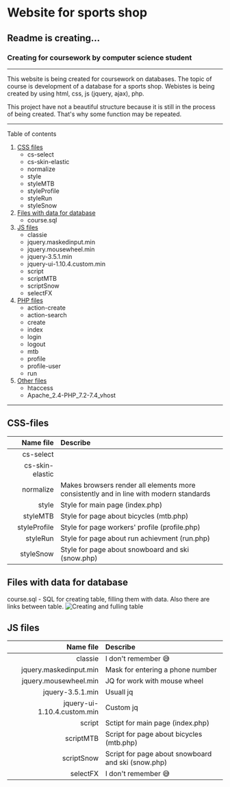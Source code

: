 # Website for sports shop
## Readme is creating...
### Creating for coursework by computer science student

________
This website is being created for coursework on databases. The topic of course is development of a database for a sports shop. Webistes is being created by using html, css, js (jquery, ajax), php.

This project have not a beautiful structure because it is still in the process of being created. That's why some function may be repeated. 
________

Table of contents
1. [CSS files](#css)
    * cs-select
    * cs-skin-elastic
    * normalize
    * style
    * styleMTB
    * styleProfile
    * styleRun
    * styleSnow
2. [Files with data for database](#data)
    * course.sql
3. [JS files](js)
    * classie
    * jquery.maskedinput.min
    * jquery.mousewheel.min
    * jquery-3.5.1.min
    * jquery-ui-1.10.4.custom.min
    * script
    * scriptMTB
    * scriptSnow
    * selectFX
4. [PHP files](#php)
    * action-create
    * action-search
    * create
    * index
    * login
    * logout
    * mtb
    * profile
    * profile-user
    * run
5. [Other files](#other)
    * htaccess
    * Apache_2.4-PHP_7.2-7.4_vhost
________

## <a id="css"> CSS-files </a>
| Name file         | Describe                                                                                 |
|------------------:|:-----------------------------------------------------------------------------------------|
| cs-select         |
| cs-skin-elastic   |
| normalize         | Makes browsers render all elements more consistently and in line with modern standards   |
| style             | Style for main page (index.php)                                                          |
| styleMTB          | Style for page about bicycles (mtb.php)                                                  |
| styleProfile      | Style for page workers' profile (profile.php)                                            |
| styleRun          | Style for page about run achievment (run.php)                                            |
| styleSnow         | Style for page about snowboard and ski (snow.php)                                        |

## <a id="data"> Files with data for database </a>
course.sql - SQL for creating table, filling them with data. Also there are links between table.
![Creating and fulling table](https://user-images.githubusercontent.com/70945623/154664835-cac25388-d6fc-4c0d-a2cb-7df994268a8f.png)

## <a id="js"> JS files </a>
| Name file                   | Describe                                            |
|----------------------------:|:----------------------------------------------------|
| classie                     | I don't remember :sweat_smile:                      |
| jquery.maskedinput.min      | Mask for entering a phone number                    |
| jquery.mousewheel.min       | JQ for work with mouse wheel                        |
| jquery-3.5.1.min            | Usuall jq                                           |
| jquery-ui-1.10.4.custom.min | Custom jq                                           |
| script                      | Sctipt for main page (index.php)                    |
| scriptMTB                   | Script for page about bicycles (mtb.php)            |
| scriptSnow                  | Script for page about snowboard and ski (snow.php)  |
| selectFX                    | I don't remember :sweat_smile:                      |
